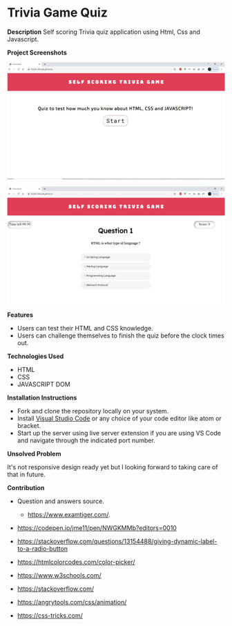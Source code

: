# Trivia Game Quiz

**Description**
Self scoring Trivia quiz application using Html, Css and Javascript.

 
 **Project Screenshots**

![start page of quiz](images/TriviaGame.png)




![Question Display](images/TriviaGameQuiz.png)

**Features**
- Users can test their HTML and CSS knowledge.
- Users can challenge themselves to finish the quiz before the clock times out.

**Technologies Used**
 - HTML
 - CSS
 - JAVASCRIPT DOM

 **Installation Instructions**
 - Fork and clone the repository locally on your system.
 - Install [Visual Studio Code](https://code.visualstudio.com/Download) or any choice of your code editor like atom or bracket.
 - Start up the server using live server extension if you are using VS Code and navigate through the indicated port number.


 **Unsolved Problem**

   It's not responsive design ready yet but I looking forward to taking care of that in future.

 **Contribution**
   - Question and answers source.
     - https://www.examtiger.com/.

   -   https://codepen.io/jme11/pen/NWGKMMb?editors=0010

   - https://stackoverflow.com/questions/13154488/giving-dynamic-label-to-a-radio-button

   - https://htmlcolorcodes.com/color-picker/

   - https://www.w3schools.com/

   - https://stackoverflow.com/

   - https://angrytools.com/css/animation/

   - https://css-tricks.com/

 